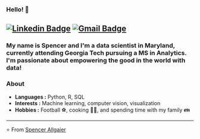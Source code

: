 ### Hello! :wave:
[![Linkedin Badge](https://img.shields.io/badge/-Spencer_Allgaier-blue?style=flat-square&logo=Linkedin&logoColor=white&link=https://www.linkedin.com/in/spencer-allgaier-440146a1//)](https://www.linkedin.com/in/spencer-allgaier-440146a1/) [![Gmail Badge](https://img.shields.io/badge/-sallgaier96@gmail.com-c14438?style=flat-square&logo=Gmail&logoColor=white&link=mailto:sallgaier96@gmail.com)](mailto:sallgaier96@gmail.com)
---------------------------------------------------------------------------------------------------------------------------------------------------------------------------------
### My name is Spencer and I'm a data scientist in Maryland, currently attending Georgia Tech pursuing a MS in Analytics. I'm passionate about empowering the good in the world with data!
### About

-  **Languages :** Python, R, SQL
-  **Interests :** Machine learning, computer vision, visualization
-  **Hobbies :** Football :soccer:, cooking :cook:, and spending time with my family :family:
---------------------------------------------------------------------------------------------------------------------------------------------------------------------------------


⭐️ From [Spencer Allgaier](https://github.com/SAllgaier96)
